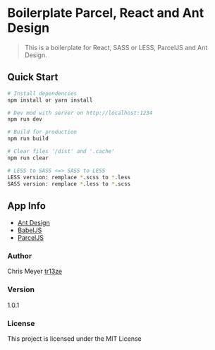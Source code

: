 # Boilerplate Parcel, React and Ant Design
> This is a boilerplate for React, SASS or LESS, ParcelJS and Ant Design.

## Quick Start

``` bash
# Install dependencies
npm install or yarn install

# Dev mod with server on http://localhost:1234
npm run dev

# Build for production
npm run build

# Clear files '/dist' and '.cache'
npm run clear

# LESS to SASS <=> SASS to LESS
LESS version: remplace *.scss to *.less
SASS version: remplace *.less to *.scss
```

## App Info

- [Ant Design](https://ant.design/)
- [BabelJS](https://babeljs.io/)
- [ParcelJS](https://parceljs.org/)

### Author

Chris Meyer [tr13ze](http://www.tr13ze.com)

### Version

1.0.1

### License

This project is licensed under the MIT License

